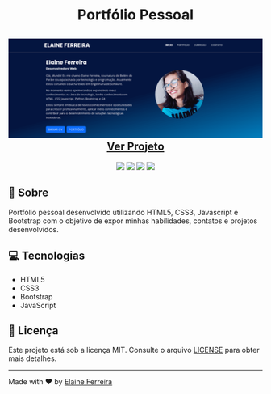 <h1 align="center">Portfólio Pessoal</h1>

<h2 align="center">
<img src="assets/img/portfolio-pessoal.png">
<a href="https://elainefs.github.io/" target="_blank">Ver Projeto</a>
</h2>

<div align="center">
  <img src="https://img.shields.io/badge/HTML5-E34F26?style=flat&logo=html5&logoColor=white">
  <img src="https://img.shields.io/badge/CSS3-1572B6?style=flat&logo=css3&logoColor=white">
  <img src="https://img.shields.io/badge/Bootstrap-7c10f7?style=flat&logo=bootstrap&logoColor=white">
  <img src="https://img.shields.io/badge/JavaScript-F7DF1E?style=flat&logo=javascript&logoColor=black">
</div>

## 📘 Sobre

Portfólio pessoal desenvolvido utilizando HTML5, CSS3, Javascript e Bootstrap com o objetivo de expor minhas habilidades, contatos e projetos desenvolvidos.

## 💻 Tecnologias

- HTML5
- CSS3
- Bootstrap
- JavaScript

## 📄 Licença

Este projeto está sob a licença MIT. Consulte o arquivo [LICENSE](/LICENSE) para obter mais detalhes.

<hr>

Made with ❤️ by [Elaine Ferreira](https://github.com/elainefs)
